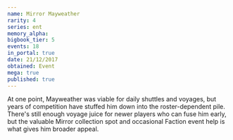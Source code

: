 ```yaml
---
name: Mirror Mayweather
rarity: 4
series: ent
memory_alpha:
bigbook_tier: 5
events: 18
in_portal: true
date: 21/12/2017
obtained: Event
mega: true
published: true
---
```


At one point, Mayweather was viable for daily shuttles and voyages, but years of competition have stuffed him down into the roster-dependent pile. There's still enough voyage juice for newer players who can fuse him early, but the valuable Mirror collection spot and occasional Faction event help is what gives him broader appeal.
